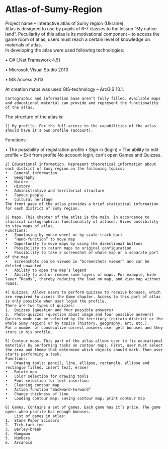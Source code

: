# Atlas-of-Sumy-Region
Project name – Interactive atlas of Sumy region (Ukraine).  
	Atlas is designed to use by pupils of 6-7 classes to the lesson “My native land”. Peculiarity of this atlas is its motivational component – to access the game room of atlas, users must reach a certain level of knowledge on materials of atlas.  
	In developing the atlas were used following technologies: 

•	C# (.Net Framework 4.5) 

•	Microsoft Visual Studio 2013

•	MS Access 2013 

At creation maps was used GIS-technology – ArcGIS 10.1. 

	Cartographic and information base aren’t fully filled. Available maps and educational material can provide and represent the functionality of the atlas.   
The structure of the atlas is: 

	1) My profile. For the full access to the capabilities of the atlas should have it’s own profile (account). 
Functions: 

•	The possibility of registration profile 
•	Sign in (login) 
•	The ability to edit profile 
•	Exit from profile 
No account login, can't open Games and Quizzes.  

	2) Educational information. Represent theoretical information about each district of Sumy region on the following topics:
	•	General information 
	•	Geography 
	•	Nature 
	•	History 
	•	Administrative and territorial structure 
	•	Famous people 
	•	Cultural heritage 
	The front page of the atlas provides a brief statistical information for each district of Sumy region.
	
	3) Maps. This chapter of the atlas is the main, in accordance to classical cartographical functionality of atlases. Gives possibility to view maps of atlas. 
	Functions: 
	•	Zoom(using by mouse wheel or by scale track bar) 
	•	“Hand-function” to move map 
	•	Opportunity to move maps by using the directional buttons 
	•	Possibility to return maps to original configuration 
	•	Possibility to take a screenshot of whole map or a separate part of the map 
	•	Screenshots can be viewed in “Screenshots viewer” and can be deleted unwanted 
	•	Ability to open the map’s legend 
	•	Ability to add or remove some layers of maps. For example, hide layer “Roads”, thereby reducing the load on map, and view map without roads.
	
	4) Quizzes. Allows users to perform quizzes to receive bonuses, which are required to access the Game chapter. Access to this part of atlas is only possible when user login the profile. 
	There are two types of quizzes: 
	1.	Quizzes (question and four possible answers) 
	2.	Photo-quizzes (question about image and four possible answers) 
	Quizzes mode can be selected by the territory (certain district or the whole Sumy region) or by topics (history, geography, art, etc.). 
	For a number of consecutive correct answers user gets bonuses and they store in his profile. 
	
	5) Contour maps. This part of the atlas allows user to fix educational materials by performing tasks on contour maps. First, user must select the area and theme that determine which objects should mark. Then user starts performing a task. 
	Functions: 
	•	Drawing tools: pencil, line, ellipse, rectangle, ellipse and rectangle filled, insert text, eraser 
	•	Rotate map 
	•	Color selection for drawing tools 
	•	Font selection for text insertion 
	•	Cleaning contour map 
	•	Action function “Backward-Forward” 
	•	Change thickness of line 
	•	Loading contour map; saving contour map; print contour map 
	
	6) Games. Contains a set of games. Each game has it’s price. The game opens when profile has enough bonuses. 
	    List of games in atlas: 
	1.	Stone Paper Scissors 
	2.	Tick-tack-toe 
	3.	Barley-break 
	4.	Hangman 
	5.	Numbers 
	6.	Arcanoid

